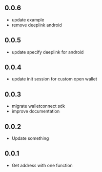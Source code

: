 ## 0.0.6

* update example
* remove deeplink android

## 0.0.5

* update specify deeplink for android

## 0.0.4

* update init session for custom open wallet

## 0.0.3

* migrate walletconnect sdk
* improve documentation

## 0.0.2

* Update something


## 0.0.1

* Get address with one function
